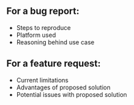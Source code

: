 ## For a bug report:

* Steps to reproduce
* Platform used
* Reasoning behind use case

## For a feature request:

* Current limitations
* Advantages of proposed solution
* Potential issues with proposed solution